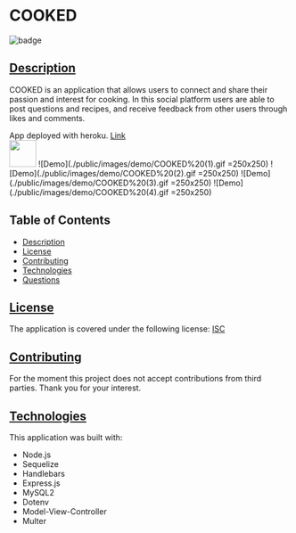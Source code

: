 # COOKED
 
![badge](https://img.shields.io/badge/license-isc-blue)

## [Description](#table-of-contents)

COOKED is an application that allows users to connect and share their passion and interest for cooking. In this social platform users are able to post questions and recipes, and receive feedback from other users through likes and comments.   

App deployed with heroku. [Link](https://cooked.herokuapp.com/)  
<img src="https://github.com/jcuetos97/COOKED/blob/main/public/images/demo/COOKED%20(1).gif" width="48">
![Demo](./public/images/demo/COOKED%20(1).gif =250x250)
![Demo](./public/images/demo/COOKED%20(2).gif =250x250)
![Demo](./public/images/demo/COOKED%20(3).gif =250x250)
![Demo](./public/images/demo/COOKED%20(4).gif =250x250)

## Table of Contents
* [Description](#description)
* [License](#license)
* [Contributing](#contributing)
* [Technologies](#technologies)
* [Questions](#questions)


## [License](#table-of-contents)
The application is covered under the following license:
[ISC](https://choosealicense.com/licenses/isc)


## [Contributing](#table-of-contents)

For the moment this project does not accept contributions from third parties. Thank you for your interest.

## [Technologies](#table-of-contents)

This application was built with: 
* Node.js
* Sequelize
* Handlebars
* Express.js
* MySQL2
* Dotenv
* Model-View-Controller
* Multer
